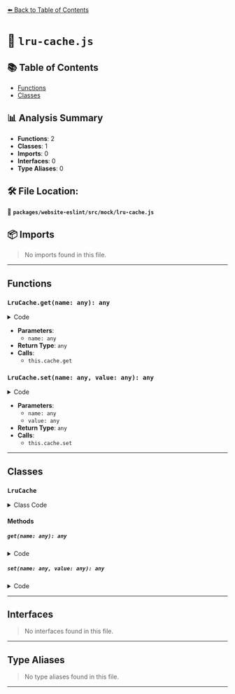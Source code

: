 [⬅️ Back to Table of Contents](../../../../index.md)

# 📄 `lru-cache.js`

## 📚 Table of Contents

- [Functions](#functions)
- [Classes](#classes)

## 📊 Analysis Summary

- **Functions**: 2
- **Classes**: 1
- **Imports**: 0
- **Interfaces**: 0
- **Type Aliases**: 0

## 🛠️ File Location:
📂 **`packages/website-eslint/src/mock/lru-cache.js`**

## 📦 Imports

> No imports found in this file.


---

## Functions

### `LruCache.get(name: any): any`

<details><summary>Code</summary>

```ts
get(name) {
    return this.cache.get(name);
  }
```
</details>

- **Parameters**:
  - `name: any`
- **Return Type**: `any`
- **Calls**:
  - `this.cache.get`
### `LruCache.set(name: any, value: any): any`

<details><summary>Code</summary>

```ts
set(name, value) {
    this.cache.set(name, value);
    return value;
  }
```
</details>

- **Parameters**:
  - `name: any`
  - `value: any`
- **Return Type**: `any`
- **Calls**:
  - `this.cache.set`

---

## Classes

### `LruCache`

<details><summary>Class Code</summary>

```ts
class LruCache {
  constructor() {
    this.cache = new Map();
  }
  get(name) {
    return this.cache.get(name);
  }
  set(name, value) {
    this.cache.set(name, value);
    return value;
  }
}
```
</details>

#### Methods

##### `get(name: any): any`

<details><summary>Code</summary>

```ts
get(name) {
    return this.cache.get(name);
  }
```
</details>

##### `set(name: any, value: any): any`

<details><summary>Code</summary>

```ts
set(name, value) {
    this.cache.set(name, value);
    return value;
  }
```
</details>


---

## Interfaces

> No interfaces found in this file.


---

## Type Aliases

> No type aliases found in this file.


---